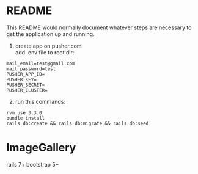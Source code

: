 # README

This README would normally document whatever steps are necessary to get the
application up and running.

1. create app on pusher.com  
add .env file to root dir:  
```
mail_email=test@gmail.com  
mail_password=test  
PUSHER_APP_ID=  
PUSHER_KEY=  
PUSHER_SECRET=  
PUSHER_CLUSTER=  
```  

2. run this commands:  
```  
rvm use 3.3.0   
bundle install  
rails db:create && rails db:migrate && rails db:seed  
```  

# ImageGallery

rails 7+ bootstrap 5+  